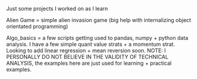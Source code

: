 Just some projects I worked on as I learn

Alien Game = simple alien invasion game (big help with internalizing object orientated programming)

Algo_basics = a few scripts getting used to pandas, numpy + python data analysis. I have a few simple quant value strats + a momentum strat. Looking to add linear regression + mean reversion soon.
NOTE: I PERSONALLY DO NOT BELIEVE IN THE VALIDITY OF TECHNICAL ANALYSIS, the examples here are just used for learning + practical examples.
